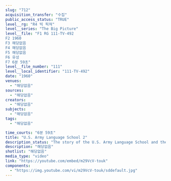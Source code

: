 ```yaml
---
slug: "712"
acquisition_transfer: "수집"
public_access_status: "TRUE"
level__rg: "R4 빅 픽쳐"
level__series: "The Big Picture"
level__file: "F1 RG 111-TV-492
F2 1960
F3 해당없음
F4 해당없음
F5 해당없음
F6 유성
F7 6분 59초"
level__file_number: "111"
level__local_identifier: "111-TV-492"
date: "1960"
venues: 
  - "해당없음"
sources: 
  - "해당없음"
creators: 
  - "해당없음"
subjects: 
  - "해당없음"
tags: 
  - "해당없음"

time_courts: "6분 59초"
title: "U.S. Army Language School 2"
description_status: "The story of the U.S. Army Language School and the training program it provides officer and enlisted personnel in meeting Army requirements in learning a foreign language."
description: "해당없음"
shotlist: "해당없음"
media_type: "video"
link: "https://youtube.com/embed/m29VcV-touk"
components: 
  - "https://img.youtube.com/vi/m29VcV-touk/sddefault.jpg"
---
```

